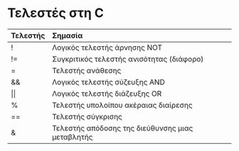 # Τελεστές στη C

|Τελεστής|	Σημασία|
|:-|:-|
|!|	Λογικός τελεστής άρνησης NOT|
|!=|	Συγκριτικός τελεστής ανισότητας (διάφορο)|
|=	|Τελεστής ανάθεσης|
|&&	|Λογικός τελεστής σύζευξης AND|
|\|\||Λογικός τελεστής διάζευξης OR|
|%	|Τελεστής υπολοίπου ακέραιας διαίρεσης|
|==|	Τελεστής σύγκρισης|
|&|	Τελεστής απόδοσης της διεύθυνσης μιας μεταβλητής|
